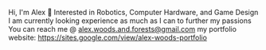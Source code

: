Hi, I'm Alex 👋
Interested in Robotics, Computer Hardware, and Game Design
I am currently looking experience as much as I can to further my passions
You can reach me @ alex.woods.and.forests@gmail.com
my portfolio website: https://sites.google.com/view/alex-woods-portfolio
<!---
AlexandForests/AlexandForests is a ✨ special ✨ repository because its `README.md` (this file) appears on your GitHub profile.
You can click the Preview link to take a look at your changes.
--->
